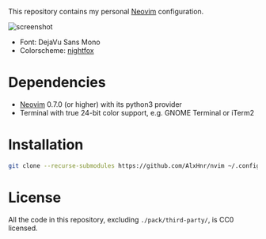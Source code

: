 This repository contains my personal [Neovim](https://neovim.io/) configuration.

![screenshot](https://user-images.githubusercontent.com/8235638/113520650-d53a5380-9594-11eb-941f-6e8eb4206531.png)

* Font: DejaVu Sans Mono
* Colorscheme: [nightfox](https://github.com/EdenEast/nightfox.nvim)

# Dependencies

* [Neovim](https://neovim.io/) 0.7.0 (or higher) with its python3 provider
* Terminal with true 24-bit color support, e.g. GNOME Terminal or iTerm2

# Installation

```sh
git clone --recurse-submodules https://github.com/AlxHnr/nvim ~/.config/nvim
```

# License

All the code in this repository, excluding `./pack/third-party/`, is CC0 licensed.
